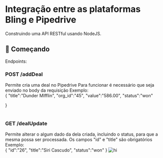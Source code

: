 # Integração entre as plataformas Bling e Pipedrive

Construindo uma API RESTful usando
NodeJS.

## 🚀 Começando

Endpoints:
### POST /addDeal
Permite cria uma deal no Pipedrive
Para funcionar é necessário que seja enviado no body da requisição 
 Exemplo: <br>
{
  "title":"Dunder MIfflin",
	"org_id":"45",
	"value":"586.00",
	"status":"won"
	
}
<br> <br>

### GET /dealUpdate
Permite alterar o algum dado da dela criada, incluindo o status, para que a mesma possa ser processada.
  Os campos "id" e "title" são obrigatórios
  Exemplo: <br>
{
	"id":"26",
	"title":"Siri Cascudo",
	"status":"won"
}
![hi](https://user-images.githubusercontent.com/56206316/135991701-0b9080a9-c1d8-4bb6-81a4-bf21105f48a4.jpeg)
